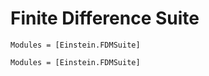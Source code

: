 # Finite Difference Suite

```@index
Modules = [Einstein.FDMSuite]
```

```@autodocs
Modules = [Einstein.FDMSuite]
```
